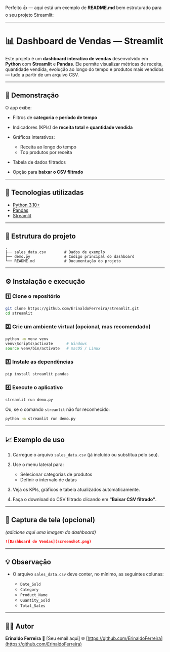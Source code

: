 Perfeito 👍 — aqui está um exemplo de **README.md** bem estruturado para o seu projeto Streamlit:

---

# 📊 Dashboard de Vendas — Streamlit

Este projeto é um **dashboard interativo de vendas** desenvolvido em **Python** com **Streamlit** e **Pandas**.
Ele permite visualizar métricas de receita, quantidade vendida, evolução ao longo do tempo e produtos mais vendidos — tudo a partir de um arquivo CSV.

---

## 🚀 Demonstração

O app exibe:

* Filtros de **categoria** e **período de tempo**
* Indicadores (KPIs) de **receita total** e **quantidade vendida**
* Gráficos interativos:

  * Receita ao longo do tempo
  * Top produtos por receita
* Tabela de dados filtrados
* Opção para **baixar o CSV filtrado**

---

## 🧩 Tecnologias utilizadas

* [Python 3.10+](https://www.python.org/)
* [Pandas](https://pandas.pydata.org/)
* [Streamlit](https://streamlit.io/)

---

## 📂 Estrutura do projeto

```
.
├── sales_data.csv        # Dados de exemplo
├── demo.py               # Código principal do dashboard
└── README.md             # Documentação do projeto
```

---

## ⚙️ Instalação e execução

### 1️⃣ Clone o repositório

```bash
git clone https://github.com/ErinaldoFerreira/streamlit.git
cd streamlit
```

### 2️⃣ Crie um ambiente virtual (opcional, mas recomendado)

```bash
python -m venv venv
venv\Scripts\activate      # Windows
source venv/bin/activate   # macOS / Linux
```

### 3️⃣ Instale as dependências

```bash
pip install streamlit pandas
```

### 4️⃣ Execute o aplicativo

```bash
streamlit run demo.py
```

Ou, se o comando `streamlit` não for reconhecido:

```bash
python -m streamlit run demo.py
```

---

## 📈 Exemplo de uso

1. Carregue o arquivo `sales_data.csv` (já incluído ou substitua pelo seu).
2. Use o menu lateral para:

   * Selecionar categorias de produtos
   * Definir o intervalo de datas
3. Veja os KPIs, gráficos e tabela atualizados automaticamente.
4. Faça o download do CSV filtrado clicando em **"Baixar CSV filtrado"**.

---

## 📸 Captura de tela (opcional)

*(adicione aqui uma imagem do dashboard)*

```markdown
![Dashboard de Vendas](screenshot.png)
```

---

## 💡 Observação

* O arquivo `sales_data.csv` deve conter, no mínimo, as seguintes colunas:

  * `Date_Sold`
  * `Category`
  * `Product_Name`
  * `Quantity_Sold`
  * `Total_Sales`

---

## 🧑‍💻 Autor

**Erinaldo Ferreira**
📧 [Seu email aqui]
🌐 [https://github.com/ErinaldoFerreira](https://github.com/ErinaldoFerreira)


